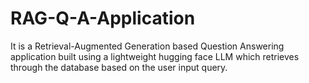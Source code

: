 # RAG-Q-A-Application
It is a Retrieval-Augmented Generation based Question Answering application built using a lightweight hugging face LLM which retrieves through the database based on the user input query.

